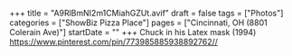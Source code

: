 +++
title = "A9RlBmNI2m1CMiahGZUt.avif"
draft = false
tags = ["Photos"]
categories = ["ShowBiz Pizza Place"]
pages = ["Cincinnati, OH (8801 Colerain Ave)"]
startDate = ""
+++
Chuck in his Latex mask (1994) https://www.pinterest.com/pin/773985885938892762//
